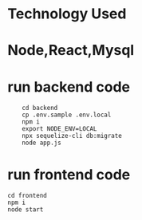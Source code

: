 # Technology Used
# Node,React,Mysql

# run backend code    
        cd backend
        cp .env.sample .env.local
        npm i
        export NODE_ENV=LOCAL
        npx sequelize-cli db:migrate
        node app.js

# run frontend code    
    cd frontend
    npm i
    node start    
